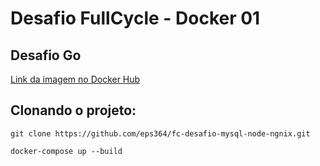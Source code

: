 # Desafio FullCycle - Docker 01
## Desafio Go

[Link da imagem no Docker Hub](https://hub.docker.com/r/eps364/codeeducation)

## Clonando o projeto:
```
git clone https://github.com/eps364/fc-desafio-mysql-node-ngnix.git
```
```
docker-compose up --build
```


